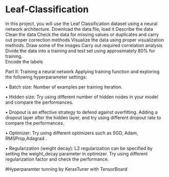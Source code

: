 # Leaf-Classification
In this project, you will use the Leaf Classification dataset using a neural 
network architecture. 
Download the data file, load it
Describe the data
Clean the data 
Check the data for missing values or duplicates and carry out proper correction methods
Visualize the data using proper visualization methods. 
Draw some of the images 
Carry out required correlation analysis
Divide the data into a training and test set using approximately 80% for training.  
Encode the labels

Part II: Training a neural network
Applying training function and exploring the following hyperparameter settings:

• Batch size: Number of examples per training iteration. 

• Hidden size: Try using different number of hidden nodes in your model and compare the performances. 

• Dropout is an effective strategy to defend against overfitting. Adding a dropout layer after the hidden layer, and try using different dropout rate to compare the performances. 

• Optimizer: Try using different optimizers such as SGD, Adam, RMSProp,Adagrad . 

• Regularization (weight decay): L2 regularization can be specified by setting the weight_decay parameter in optimizer. Try using different regularization factor and check the performance.

#Hyperparamter tunning by KerasTuner with TensorBoard

